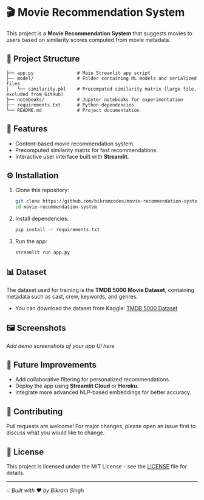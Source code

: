 # 🎬 Movie Recommendation System

This project is a **Movie Recommendation System** that suggests movies to users based on similarity scores computed from movie metadata.

## 📂 Project Structure

```
├── app.py                # Main Streamlit app script
├── model/                # Folder containing ML models and serialized files
│   └── similarity.pkl    # Precomputed similarity matrix (large file, excluded from GitHub)
├── notebooks/            # Jupyter notebooks for experimentation
├── requirements.txt      # Python dependencies
└── README.md             # Project documentation
```

## 🚀 Features
- Content-based movie recommendation system.
- Precomputed similarity matrix for fast recommendations.
- Interactive user interface built with **Streamlit**.

## ⚙️ Installation

1. Clone this repository:
   ```bash
   git clone https://github.com/bikramcodes/movie-recommendation-system.git
   cd movie-recommendation-system
   ```

2. Install dependencies:
   ```bash
   pip install -r requirements.txt
   ```

3. Run the app:
   ```bash
   streamlit run app.py
   ```

## 📊 Dataset
The dataset used for training is the **TMDB 5000 Movie Dataset**, containing metadata such as cast, crew, keywords, and genres.

- You can download the dataset from Kaggle: [TMDB 5000 Dataset](https://www.kaggle.com/datasets/tmdb/tmdb-movie-metadata)

## 🖼️ Screenshots
_Add demo screenshots of your app UI here_

## 🔮 Future Improvements
- Add collaborative filtering for personalized recommendations.
- Deploy the app using **Streamlit Cloud** or **Heroku**.
- Integrate more advanced NLP-based embeddings for better accuracy.

## 🤝 Contributing
Pull requests are welcome! For major changes, please open an issue first to discuss what you would like to change.

## 📜 License
This project is licensed under the MIT License - see the [LICENSE](LICENSE) file for details.

---

💡 *Built with ❤️ by Bikram Singh*
